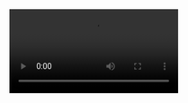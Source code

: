 <video src="https://user-images.githubusercontent.com/28539842/212809925-e75ecfab-51c6-4cfa-afa6-30e641197ffc.MP4" autoplay>
</video>

